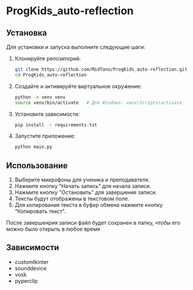 # ProgKids_auto-reflection

## Установка

Для установки и запуска выполните следующие шаги:

1. Клонируйте репозиторий:
    ```bash
    git clone https://github.com/MidTano/ProgKids_auto-reflection.git
    cd ProgKids_auto-reflection
    ```

2. Создайте и активируйте виртуальное окружение:
    ```bash
    python -m venv venv
    source venv/bin/activate   # Для Windows: venv\Scripts\activate
    ```

3. Установите зависимости:
    ```bash
    pip install -r requirements.txt
    ```

4. Запустите приложение:
    ```bash
    python main.py
    ```

## Использование

1. Выберите микрофоны для ученика и преподавателя.
2. Нажмите кнопку "Начать запись" для начала записи.
3. Нажмите кнопку "Остановить" для завершения записи.
4. Тексты будут отображены в текстовом поле.
5. Для копирования текста в буфер обмена нажмите кнопку "Копировать текст".

После завершенрия записи файл будет сохранен в папку, чтобы его можно было открыть в любое время

## Зависимости

- customtkinter
- sounddevice
- vosk
- pyperclip


